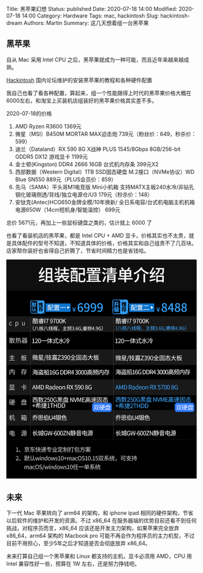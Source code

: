 Title: 黑苹果幻想
Status: published
Date: 2020-07-18 14:00
Modified: 2020-07-18 14:00
Category: Hardware
Tags: mac, hackintosh
Slug: hackintosh-dream
Authors: Martin
Summary: 这几天想着组一台黑苹果

## 黑苹果

自从 Mac 采用 Intel CPU 之后，黑苹果就成为一种可能，而且近年来越来越成熟。

[Hackintosh](https://github.com/daliansky/Hackintosh) 国内论坛维护的安装黑苹果的教程和各种硬件配置

我自己也看了看各种配置，算起来，组一个性能跟得上时代的黑苹果价格大概在6000左右，和淘宝上买装机店组装好的黑苹果价格其实差不多。

2020-07-18的价格

1. AMD Ryzen R3600   1369元
2. 微星（MSI）B450M MORTAR MAX迫击炮 739元（粉丝价：649，秒杀价：599）
3. 迪兰（Dataland）RX 590 8G X战神 PLUS 1545/8Gbps 8GB/256-bit GDDR5 DX12 游戏显卡 1199元
4. 金士顿(Kingston) DDR4 2666 16GB 台式机内存条 399元X2
5. 西部数据（Western Digital）1TB SSD固态硬盘 M.2接口（NVMe协议）WD Blue SN550 889元（PLUS会员价：859）
6. 先马（SAMA）平头哥M1电竞版 Mini小机箱 支持MATX主板240水冷/非钻孔钢化玻璃侧透/背线/独立电源仓/U3 179元（秒杀价：148）
7. 安钛克(Antec)HCG650金牌全模/10年换新/ 全日系电容/台式机电脑主机机箱电源650W（14cm短机身/智能温控） 699元

总价 5671元，再加上一些鼠标键盘之类的，估计就上 6000 了


也看了看装机店的黑苹果，都是 Intel CPU + AMD 显卡，价格其实也不太贵，就是具体配件的型号不知道，不知道具体的价格，价格其实和自己组贵不了几百块。店家帮你装好也省得自己折腾了，节省时间精力也是省钱哈。

![hackintosh-sell-0](../images/hackintosh-sell-0.jpg)

## 未来

下一代 Mac 苹果转向了 arm64 的架构，和 iphone ipad 相同的硬件架构，节省以后软件的维护和开发的资源。不过 x86_64 在服务器端的优势目前还看不到任何挑战，对程序员而言，x86_64 应该还是开发主力架构，如果苹果完全放弃 x86_64，arm64 架构的 Macbook pro 可能不再会作为程序员的主力机型，不过目前不用担心，至少5年之后才知道是否会彻底放弃 x86_64。

未来打算自己组一个黑苹果和 Linux 都支持的主机，显卡必须用 AMD，CPU 用 Intel 兼容性好一些，预算在 1W 左右，还是努力挣钱吧。


